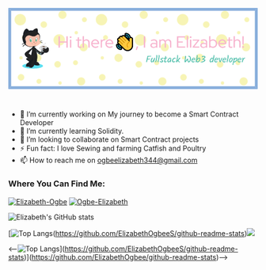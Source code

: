 ![Github Image Header](IMAGE/github-header-image%20(1).png)
#

- 🔭 I’m currently working on My journey to become a Smart Contract Developer
- 🌱 I’m currently learning Solidity.
- 👯 I’m looking to collaborate on Smart Contract projects 
- ⚡ Fun fact: I love Sewing and farming Catfish and Poultry
- 📫 How to reach me on ogbeelizabeth344@gmail.com

<h3 align="left">Where You Can Find Me:</h3>
<p align="left">
<a href="https://twitter.com/elizabeth_ogbe" target="_blank"><img align="center" src="https://user-images.githubusercontent.com/85313109/175697635-e7798a13-0183-45f4-a03f-fe070051f650.png" alt="Elizabeth-Ogbe" height="30" width="40" /></a>
<a href="https://www.linkedin.com/in/ogbe-elizabeth-b07275149/" target="_blank"><img align="center" src="https://user-images.githubusercontent.com/85313109/175698162-248acd34-57ad-431c-b0bd-7dc6ee7bbab7.png" alt="Ogbe-Elizabeth" height="50" width="50" /></a>
 
![Elizabeth's GitHub stats](https://github-readme-stats.vercel.app/api?username=ElizabethOgbee&show_icons=true&theme=radical)

[![Top Langs](https://github-readme-stats.vercel.app/api/top-langs/?username=ElizabethOgbee&layout=compact)(https://github.com/ElizabethOgbeeS/github-readme-stats)<img width="48%" src="https://github-readme-streak-stats.herokuapp.com/?user=ElizabethOgbee" />
 
 <--![Top Langs](https://github-readme-stats.vercel.app/api/top-langs/?username=ElizabethOgbee&layout=compact)](https://github.com/ElizabethOgbeeS/github-readme-stats)](https://github.com/ElizabethOgbee/github-readme-stats)-->
 
